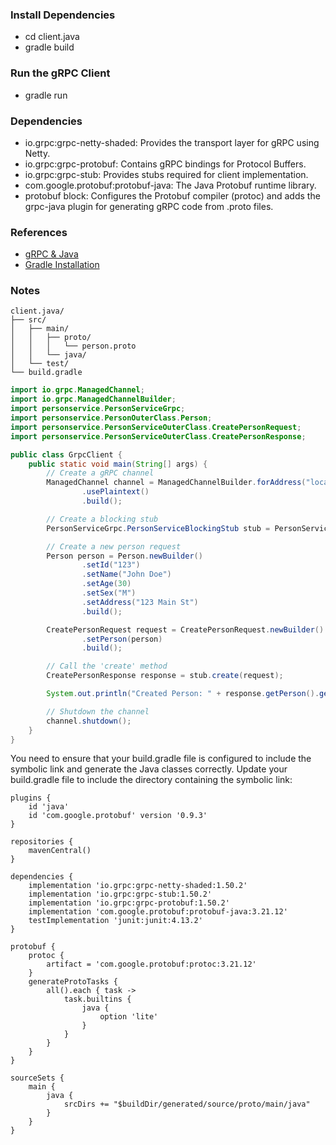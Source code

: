 ### Install Dependencies
- cd client.java
- gradle build

### Run the gRPC Client
- gradle run

### Dependencies  
- io.grpc:grpc-netty-shaded: Provides the transport layer for gRPC using Netty.
- io.grpc:grpc-protobuf: Contains gRPC bindings for Protocol Buffers.
- io.grpc:grpc-stub: Provides stubs required for client implementation.
- com.google.protobuf:protobuf-java: The Java Protobuf runtime library.
- protobuf block: Configures the Protobuf compiler (protoc) and adds the grpc-java plugin for generating gRPC code from .proto files.

### References
- [gRPC & Java](https://grpc.io/docs/languages/java/)
- [Gradle Installation](https://gradle.org/install/)


### Notes

```
client.java/
├── src/
│   ├── main/
│   │   ├── proto/
│   │   │   └── person.proto
│   │   └── java/
│   └── test/
└── build.gradle
```

```java
import io.grpc.ManagedChannel;
import io.grpc.ManagedChannelBuilder;
import personservice.PersonServiceGrpc;
import personservice.PersonOuterClass.Person;
import personservice.PersonServiceOuterClass.CreatePersonRequest;
import personservice.PersonServiceOuterClass.CreatePersonResponse;

public class GrpcClient {
    public static void main(String[] args) {
        // Create a gRPC channel
        ManagedChannel channel = ManagedChannelBuilder.forAddress("localhost", 50051)
                .usePlaintext()
                .build();

        // Create a blocking stub
        PersonServiceGrpc.PersonServiceBlockingStub stub = PersonServiceGrpc.newBlockingStub(channel);

        // Create a new person request
        Person person = Person.newBuilder()
                .setId("123")
                .setName("John Doe")
                .setAge(30)
                .setSex("M")
                .setAddress("123 Main St")
                .build();

        CreatePersonRequest request = CreatePersonRequest.newBuilder()
                .setPerson(person)
                .build();

        // Call the 'create' method
        CreatePersonResponse response = stub.create(request);

        System.out.println("Created Person: " + response.getPerson().getName());

        // Shutdown the channel
        channel.shutdown();
    }
}
```

You need to ensure that your build.gradle file is configured to include the symbolic link and generate the Java classes correctly. Update your build.gradle file to include the directory containing the symbolic link:

```
plugins {
    id 'java'
    id 'com.google.protobuf' version '0.9.3'
}

repositories {
    mavenCentral()
}

dependencies {
    implementation 'io.grpc:grpc-netty-shaded:1.50.2'
    implementation 'io.grpc:grpc-stub:1.50.2'
    implementation 'io.grpc:grpc-protobuf:1.50.2'
    implementation 'com.google.protobuf:protobuf-java:3.21.12'
    testImplementation 'junit:junit:4.13.2'
}

protobuf {
    protoc {
        artifact = 'com.google.protobuf:protoc:3.21.12'
    }
    generateProtoTasks {
        all().each { task ->
            task.builtins {
                java {
                    option 'lite'
                }
            }
        }
    }
}

sourceSets {
    main {
        java {
            srcDirs += "$buildDir/generated/source/proto/main/java"
        }
    }
}

```
